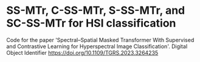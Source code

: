 # SS-MTr, C-SS-MTr, S-SS-MTr, and SC-SS-MTr for HSI classification
Code for the paper 'Spectral–Spatial Masked Transformer With Supervised and Contrastive Learning for Hyperspectral Image Classification'. Digital Object Identifier https://doi.org/10.1109/TGRS.2023.3264235
